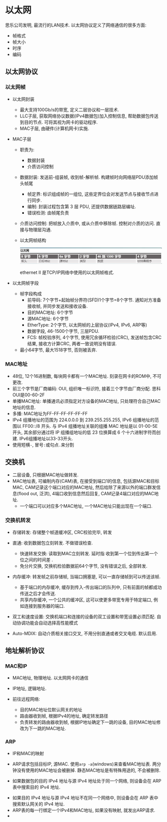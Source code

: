 # 以太网

思乐公司发明, 最流行的LAN技术. 以太网协议定义了网络通信的很多方面: 

* 帧格式
* 帧大小
* 时序
* 编码

## 以太网协议

### 以太网帧

* 以太网封装

  * 最大支持100Gb/s的带宽, 定义二层协议和一层技术.
  * LLC子层, 获取网络协议数据(IPv4数据包)加入控制信息, 帮助数据包传送到目的节点. 可将其视为网卡的驱动程序. 
  * MAC子层, 由硬件(计算机网卡)实施. 

* MAC子层

  * 职责为:

    * 数据封装
    * 介质访问控制

  * 数据封装: 发送前-组装帧, 收到帧-解析帧. 构建帧时向网络层PDU添加帧头帧尾

    * 帧定界: 标识组成帧的一组位,  这些定界位会对发送节点与接收节点进行同步.
    * 编制:  封装过程包含第 3 层 PDU, 还提供数据链路层编址. 
    * 错误检测: 由帧尾负责

  * 介质访问控制: 把帧放入介质中, 或从介质中移除帧. 控制对介质的访问. 直接与物理层沟通. 

  * 以太网帧结构

    ![1570880643982](2019-09-28-ch5以太网.assets/1570880643982.png)

    ethernet II 是TCP/IP网络中使用的以太网帧格式.

* 以太网帧字段

  * 帧字段构成
    * 前导码: 7个字节+起始帧分界符(SFD)1个字节=8个字节. 通知对方准备接收帧, 并同步发送和接收设备.
    * 目的MAC地址: 6个字节
    * 源MAC地址: 6个字节
    * EtherType: 2个字节, 以太网帧的上层协议(IPv4, IPv6, ARP等)
    * 数据字段, 46-1500个字节, 三层PDU. 
    * FCS: 帧校验序列, 4个字节, 使用冗余循环检验(CRC), 发送帧包含CRC结果, 接收方计算CRC, 两者一致说明没有错误. 
  * 最小64字节, 最大1518字节, 否则被丢弃.

### MAC地址

* 48位, 12个16进制数, 每块网卡都有一个MAC地址. 刻录在网卡的ROM中, 不可更改. 
* 前三个字节是厂商编码: OUI, 组织唯一标识符, 接着三个字节由厂商分配. 思科OUI是00-60-2F
* 单播MAC地址: 单播通讯必须指定对方设备的MAC地址, 只处理符合自己MAC地址的信息. 
* 多播: MAC地址为FF-FF-FF-FF-FF-FF
*  IPv4 组播地址的范围为 224.0.0.0 到 239.255.255.255,  IPv6 组播地址的范围以 FF00::/8 开头.  与 IPv4 组播地址关联的组播 MAC 地址是以 01-00-5E 开头,  其余部分通过将 IP 组播组地址的低 23 位换算成 6 个十六进制字符而创建. IPv6组播地址以33-33开头. 
* 使用短横`-`, 冒号`:`或句点`.`来分割

## 交换机

* 二层设备, 只根据MAC地址做转发. 
* MAC地址表, 可编制内存(CAM)表, 在接受到端口1的信息, 包括源MAC和目标MAC, CAM记录这个端口对应的MAC地址, 然后给除了来源以外的端口群发信息(flood out, 泛洪), 4端口收到信息然后回复, CAM记录4端口对应的MAC地址. 
  * 一个端口可以对应多个MAC地址, 一个MAC地址只能出现在一个端口.

### 交换机转发

* 存储转发: 存储整个帧道缓冲区, CRC校验完毕, 转发
* 直通: 收到数据包立刻转发. 不做错误检查. 
  * 快速转发交换: 读取到MAC立刻转发. 延时指 收到第一个位到传出第一个位之间的时间差 .
  * 免分片交换, 交换机检验数据前64个字节, 没有错误之后, 全部转发.

* 内存缓冲: 转发帧之前存储帧, 当端口拥塞是, 可以一直存储帧到可以传送该帧.
  * 基于端口的内存缓冲, 缓存到传入-传出端口的队列中, 只有前面的帧都成功传送之后才会传送. 
  *  共享内存缓冲, 一个公共的缓冲区,  这可以使更多带宽专用于特定端口, 例如连接到服务器的端口. 
* 双工和速度设置:  交换机端口和连接的设备的双工设置和带宽设置必须匹配. 自动协调功能会自动选择高性能模式
* Auto-MDIX: 自动介质相关接口交叉, 不用分别直通或者交叉电缆. 默认启用.

## 地址解析协议

### MAC和IP

* MAC地址, 物理地址. 以太网网卡的通信
* IP地址, 逻辑地址.

* 前往远程网络:
  * 目的MAC地址位默认网关的地址
  * 路由器收到帧, 根据IPv4的地址, 确定转发路径
  * 负责转发的路由器收到帧, 根据IP地址确定下一跳的设备, 目的MAC地址修改为下一跳的MAC地址.

### ARP

* IP和MAC的映射
* ARP请求包括目标IP, 源MAC. 使用`arp -a`(windows)来查看MAC地址表. 两分钟没有使用的MAC地址会被删掉. 静态MAC地址是有特殊用途的, 不会被删除. 

* 如果数据包的目的 IPv4 地址与源 IPv4 地址处于同一个网络, 则设备会在 ARP 表中搜索目的 IPv4 地址.

- 如果目的 IPv4 地址与源 IPv4 地址不在同一个网络中, 则设备会在 ARP 表中搜索默认网关的 IPv4 地址.
- ARP表的每一行绑定一个IPv4和MAC地址, 如果没有映射, 就发出ARP请求.
- 